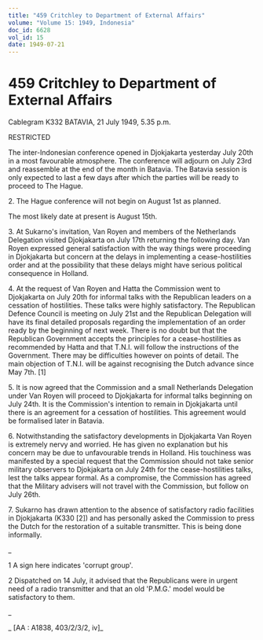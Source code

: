 ```yaml
---
title: "459 Critchley to Department of External Affairs"
volume: "Volume 15: 1949, Indonesia"
doc_id: 6628
vol_id: 15
date: 1949-07-21
---
```


# 459 Critchley to Department of External Affairs

Cablegram K332 BATAVIA, 21 July 1949, 5.35 p.m.

RESTRICTED

The inter-Indonesian conference opened in Djokjakarta yesterday July 20th in a most favourable atmosphere. The conference will adjourn on July 23rd and reassemble at the end of the month in Batavia. The Batavia session is only expected to last a few days after which the parties will be ready to proceed to The Hague.

2\. The Hague conference will not begin on August 1st as planned.

The most likely date at present is August 15th.

3\. At Sukarno's invitation, Van Royen and members of the Netherlands Delegation visited Djokjakarta on July 17th returning the following day. Van Royen expressed general satisfaction with the way things were proceeding in Djokjakarta but concern at the delays in implementing a cease-hostilities order and at the possibility that these delays might have serious political consequence in Holland.

4\. At the request of Van Royen and Hatta the Commission went to Djokjakarta on July 20th for informal talks with the Republican leaders on a cessation of hostilities. These talks were highly satisfactory. The Republican Defence Council is meeting on July 21st and the Republican Delegation will have its final detailed proposals regarding the implementation of an order ready by the beginning of next week. There is no doubt but that the Republican Government accepts the principles for a cease-hostilities as recommended by Hatta and that T.N.I. will follow the instructions of the Government. There may be difficulties however on points of detail. The main objection of T.N.I. will be against recognising the Dutch advance since May 7th. [1]

5\. It is now agreed that the Commission and a small Netherlands Delegation under Van Royen will proceed to Djokjakarta for informal talks beginning on July 24th. It is the Commission's intention to remain in Djokjakarta until there is an agreement for a cessation of hostilities. This agreement would be formalised later in Batavia.

6\. Notwithstanding the satisfactory developments in Djokjakarta Van Royen is extremely nervy and worried. He has given no explanation but his concern may be due to unfavourable trends in Holland. His touchiness was manifested by a special request that the Commission should not take senior military observers to Djokjakarta on July 24th for the cease-hostilities talks, lest the talks appear formal. As a compromise, the Commission has agreed that the Military advisers will not travel with the Commission, but follow on July 26th.

7\. Sukarno has drawn attention to the absence of satisfactory radio facilities in Djokjakarta (K330 [2]) and has personally asked the Commission to press the Dutch for the restoration of a suitable transmitter. This is being done informally.

_

1 A sign here indicates 'corrupt group'.

2 Dispatched on 14 July, it advised that the Republicans were in urgent need of a radio transmitter and that an old 'P.M.G.' model would be satisfactory to them.

_

_ [AA : A1838, 403/2/3/2, iv]_
